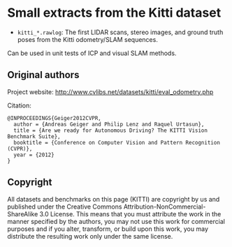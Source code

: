 # Small extracts from the Kitti dataset

- `kitti_*.rawlog`: The first LIDAR scans, stereo images, and ground truth poses from the Kitti odometry/SLAM sequences.

Can be used in unit tests of ICP and visual SLAM methods.

## Original authors

Project website: http://www.cvlibs.net/datasets/kitti/eval_odometry.php

Citation:

```
@INPROCEEDINGS{Geiger2012CVPR,
  author = {Andreas Geiger and Philip Lenz and Raquel Urtasun},
  title = {Are we ready for Autonomous Driving? The KITTI Vision Benchmark Suite},
  booktitle = {Conference on Computer Vision and Pattern Recognition (CVPR)},
  year = {2012}
}
```

## Copyright

All datasets and benchmarks on this page (KITTI) are copyright by us and published under the Creative Commons Attribution-NonCommercial-ShareAlike 3.0 License. This means that you must attribute the work in the manner specified by the authors, you may not use this work for commercial purposes and if you alter, transform, or build upon this work, you may distribute the resulting work only under the same license.
